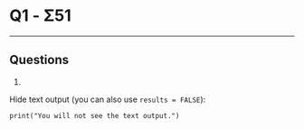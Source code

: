# Q1 - Σ51

---

## Questions
1. 

Hide text output (you can also use `results = FALSE`):

```{r, results='hide'}
print("You will not see the text output.")
```
